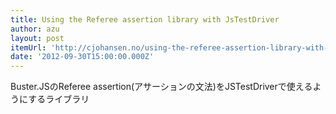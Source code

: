 ```yaml
---
title: Using the Referee assertion library with JsTestDriver
author: azu
layout: post
itemUrl: 'http://cjohansen.no/using-the-referee-assertion-library-with-jstestdriver'
date: '2012-09-30T15:00:00.000Z'
---
```

Buster.JSのReferee assertion(アサーションの文法)をJSTestDriverで使えるようにするライブラリ
